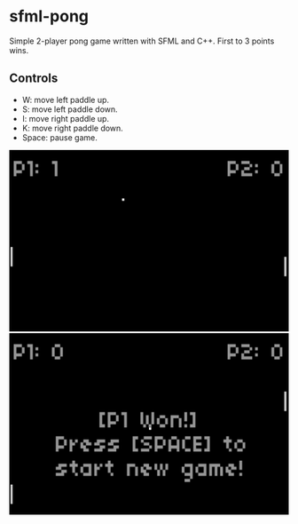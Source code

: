 # sfml-pong
Simple 2-player pong game written with SFML and C++.
First to 3 points wins.

## Controls
* W: move left paddle up.
* S: move left paddle down.
* I: move right paddle up.
* K: move right paddle down.
* Space: pause game.

![Gameplay](images/Gameplay.png)
![Win Screen](images/WinScreen.png)